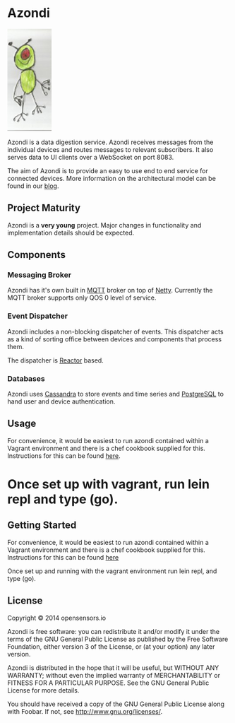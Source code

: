 # Azondi

![An Azondi](resources/public/imgs/azondi1.jpg)

Azondi is a data digestion service. Azondi receives messages from the
individual devices and routes messages to relevant subscribers.  It
also serves data to UI clients over a WebSocket on port 8083.

The aim of Azondi is to provide an easy to use end to end service for
connected devices. More information on the architectural model can be
found in our
[blog](http://blog.opensensors.io/blog/2014/03/12/iot-in-the-city/).


## Project Maturity

Azondi is a **very young** project. Major changes in functionality
and implementation details should be expected.


## Components

### Messaging Broker 

Azondi has it's own built in [MQTT](http://mqtt.org/) broker on top of
[Netty](https://github.com/OpenSensorsIO/azondi/blob/master/src/clojure/azondi/transports/mqtt.clj). Currently
the MQTT broker supports only QOS 0 level of service.

### Event Dispatcher

Azondi includes a non-blocking dispatcher of events. This dispatcher acts as a
kind of sorting office between devices and components that process them.

The dispatcher is [Reactor](http://reactor.github.io/reactor/) based.

### Databases

Azondi uses [Cassandra](http://cassandra.apache.org/) to store events
and time series and [PostgreSQL](http://www.postgresql.org/) to hand
user and device authentication.

## Usage
For convenience, it would be easiest to run azondi contained within a
Vagrant environment and there is a chef cookbook supplied for this. Instructions for this can be found [here](https://github.com/OpenSensorsIO/vagrant).

Once set up with vagrant, run lein repl and type (go).
=======
## Getting Started

For convenience, it would be easiest to run azondi contained
within a Vagrant environment and there is a chef cookbook supplied for
this. Instructions for this can be found
[here](https://github.com/OpenSensorsIO/vagrant)

Once set up and running with the vagrant environment run lein repl,
and type (go).

## License

Copyright © 2014 opensensors.io

Azondi is free software: you can redistribute it and/or modify
it under the terms of the GNU General Public License as published by
the Free Software Foundation, either version 3 of the License, or
(at your option) any later version.

Azondi is distributed in the hope that it will be useful,
but WITHOUT ANY WARRANTY; without even the implied warranty of
MERCHANTABILITY or FITNESS FOR A PARTICULAR PURPOSE.  See the
GNU General Public License for more details.

You should have received a copy of the GNU General Public License
along with Foobar.  If not, see <http://www.gnu.org/licenses/>.
